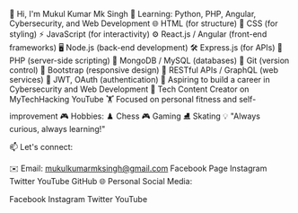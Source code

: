 👋 Hi, I'm Mukul Kumar Mk Singh
🌱 Learning: Python, PHP, Angular, Cybersecurity, and Web Development
🌐 HTML (for structure)
🎨 CSS (for styling)
⚡ JavaScript (for interactivity)
⚙️ React.js / Angular (front-end frameworks)
🖥️ Node.js (back-end development)
🛠️ Express.js (for APIs)
🔧 PHP (server-side scripting)
💾 MongoDB / MySQL (databases)
📁 Git (version control)
📱 Bootstrap (responsive design)
🔗 RESTful APIs / GraphQL (web services)
🔐 JWT, OAuth (authentication)
🚀 Aspiring to build a career in Cybersecurity and Web Development
🎥 Tech Content Creator on MyTechHacking YouTube
🏋️ Focused on personal fitness and self-improvement
🎮 Hobbies:
♟️ Chess
🎮 Gaming
⛸️ Skating
💡 "Always curious, always learning!"

📫 Let's connect:

✉️ Email: mukulkumarmksingh@gmail.com
Facebook Page
Instagram
Twitter
YouTube
GitHub
🌐 Personal Social Media:

Facebook
Instagram
Twitter
YouTube
